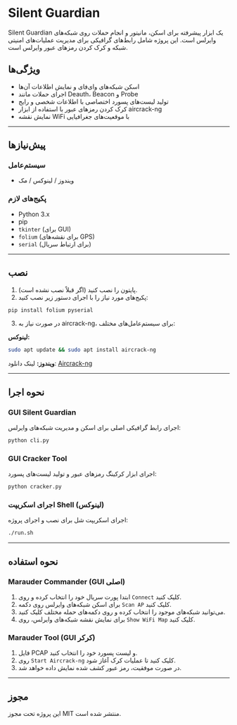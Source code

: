 # Silent Guardian

Silent Guardian یک ابزار پیشرفته برای اسکن، مانیتور و انجام حملات روی شبکه‌های وایرلس است. این پروژه شامل رابط‌های گرافیکی برای مدیریت عملیات‌های امنیتی شبکه و کرک کردن رمزهای عبور وایرلس است.

## ویژگی‌ها
- اسکن شبکه‌های وای‌فای و نمایش اطلاعات آن‌ها
- اجرای حملات مانند Deauth، Beacon و Probe
- تولید لیست‌های پسورد اختصاصی با اطلاعات شخصی و رایج
- کرک کردن رمزهای عبور با استفاده از ابزار aircrack-ng
- نمایش نقشه WiFi با موقعیت‌های جغرافیایی

---

## پیش‌نیازها

### سیستم‌عامل
- ویندوز / لینوکس / مک

### پکیج‌های لازم
- Python 3.x
- pip
- `tkinter` (برای GUI)
- `folium` (برای نقشه‌های GPS)
- `serial` (برای ارتباط سریال)

---

## نصب

1. پایتون را نصب کنید (اگر قبلاً نصب نشده است).
2. پکیج‌های مورد نیاز را با اجرای دستور زیر نصب کنید:

```bash
pip install folium pyserial
```

3. در صورت نیاز به aircrack-ng، برای سیستم‌عامل‌های مختلف:

**لینوکس:**
```bash
sudo apt update && sudo apt install aircrack-ng
```

**ویندوز:**
لینک دانلود: [Aircrack-ng](https://download.aircrack-ng.org/aircrack-ng-1.7-win.zip)

---

## نحوه اجرا

### GUI Silent Guardian

اجرای رابط گرافیکی اصلی برای اسکن و مدیریت شبکه‌های وایرلس:
```bash
python cli.py
```

### GUI Cracker Tool

اجرای ابزار کرکینگ رمزهای عبور و تولید لیست‌های پسورد:
```bash
python cracker.py
```

### اجرای اسکریپت Shell (لینوکس)
اجرای اسکریپت شل برای نصب و اجرای پروژه:
```bash
./run.sh
```

---

## نحوه استفاده

### Marauder Commander (GUI اصلی)
1. ابتدا پورت سریال خود را انتخاب کرده و روی `Connect` کلیک کنید.
2. برای اسکن شبکه‌های وایرلس روی دکمه `Scan AP` کلیک کنید.
3. می‌توانید شبکه‌های موجود را انتخاب کرده و روی دکمه‌های حمله مختلف کلیک کنید.
4. برای نمایش نقشه شبکه‌های وایرلس، روی `Show WiFi Map` کلیک کنید.

### Marauder Tool (GUI کرکر)
1. فایل PCAP و لیست پسورد خود را انتخاب کنید.
2. روی `Start Aircrack-ng` کلیک کنید تا عملیات کرک آغاز شود.
3. در صورت موفقیت، رمز عبور کشف شده نمایش داده خواهد شد.

---

## مجوز
این پروژه تحت مجوز MIT منتشر شده است.


